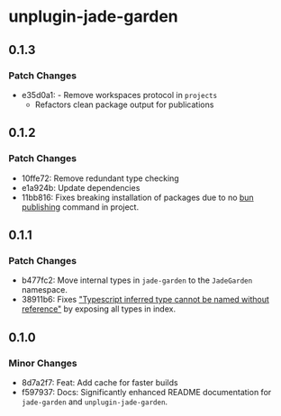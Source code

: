 # unplugin-jade-garden

## 0.1.3

### Patch Changes

- e35d0a1: - Remove workspaces protocol in `projects`
  - Refactors clean package output for publications

## 0.1.2

### Patch Changes

- 10ffe72: Remove redundant type checking
- e1a924b: Update dependencies
- 11bb816: Fixes breaking installation of packages due to no [bun publishing](https://bun.sh/docs/install/catalogs#publishing) command in project.

## 0.1.1

### Patch Changes

- b477fc2: Move internal types in `jade-garden` to the `JadeGarden` namespace.
- 38911b6: Fixes ["Typescript inferred type cannot be named without reference"](https://stackoverflow.com/questions/72041763/typescript-inferred-type-cannot-be-named-without-reference) by exposing all types in index.

## 0.1.0

### Minor Changes

- 8d7a2f7: Feat: Add cache for faster builds
- f597937: Docs: Significantly enhanced README documentation for `jade-garden` and `unplugin-jade-garden`.
